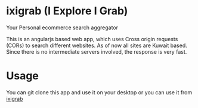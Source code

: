 # ixigrab (I Explore I Grab)
Your Personal ecommerce search aggregator

This is an angularjs based web app, which uses Cross origin requests (CORs) to search different websites.
As of now all sites are Kuwait based.
Since there is no intermediate servers involved, the response is very fast.

# Usage
You can git clone this app and use it on your desktop or you can use it from [ixigrab](http://ixigrab.com)





